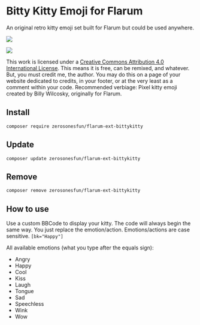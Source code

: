 # Bitty Kitty Emoji for Flarum

An original retro kitty emoji set built for Flarum but could be used anywhere. 

![](https://github.com/zerosonesfun/BittyKitty/blob/main/assets/AA9BF7FE-23E3-4A3D-97F8-60E1C255FF65.png?raw=true)

![](https://i.creativecommons.org/l/by/4.0/80x15.png)

This work is licensed under a [Creative Commons Attribution 4.0 International License](http://creativecommons.org/licenses/by/4.0/).
This means it is free, can be remixed, and whatever. But, you must credit me, the author. You may do this on a page of your website dedicated to credits, in your footer, or at the very least as a comment within your code. Recommended verbiage:
Pixel kitty emoji created by Billy Wilcosky, originally for Flarum.

## Install
`composer require zerosonesfun/flarum-ext-bittykitty`

## Update
`composer update zerosonesfun/flarum-ext-bittykitty`

## Remove
`composer remove zerosonesfun/flarum-ext-bittykitty`

## How to use

Use a custom BBCode to display your kitty. The code will always begin the same way. You just replace the emotion/action. Emotions/actions are case sensitive.
`[bk="Happy"]`

All available emotions (what you type after the equals sign):
- Angry
- Happy
- Cool
- Kiss
- Laugh
- Tongue
- Sad
- Speechless
- Wink
- Wow
